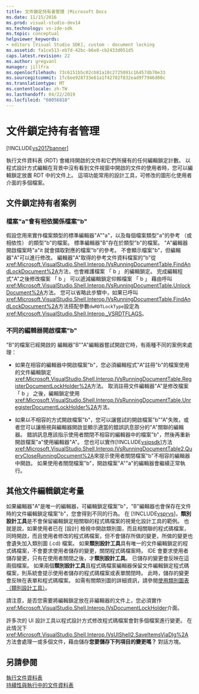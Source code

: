 ```yaml
---
title: 文件鎖定持有者管理 |Microsoft Docs
ms.date: 11/15/2016
ms.prod: visual-studio-dev14
ms.technology: vs-ide-sdk
ms.topic: conceptual
helpviewer_keywords:
- editors [Visual Studio SDK], custom - document locking
ms.assetid: fa1ce513-eb7d-42bc-b6e8-cb2433d051d5
caps.latest.revision: 22
ms.author: gregvanl
manager: jillfra
ms.openlocfilehash: 73c6151b5c02cb81a10c2725091c16457db70e33
ms.sourcegitcommit: 1fc6ee928733e61a1f42782f832ead9f7946d00c
ms.translationtype: MT
ms.contentlocale: zh-TW
ms.lasthandoff: 04/22/2019
ms.locfileid: "60056818"
---
```

# <a name="document-lock-holder-management"></a>文件鎖定持有者管理
[!INCLUDE[vs2017banner](../includes/vs2017banner.md)]

執行文件資料表 (RDT) 會維持開啟的文件和它們所擁有的任何編輯鎖定計數。 以程式設計方式編輯在背景中沒有看到文件視窗中開啟的文件的使用者時，您可以編輯鎖定放置 RDT 中的文件上。 這項功能常用的設計工具，可修改的圖形化使用者介面的多個檔案。  
  
## <a name="document-lock-holder-scenarios"></a>文件鎖定持有者案例  
  
### <a name="file-a-has-a-dependence-on-file-b"></a>檔案"a"會有相依關係檔案"b"  
 假設您用來實作檔案類型的標準編輯器"A""a"，以及每個檔案類型"a"的參考 （或相依性） 的類型"b"的檔案。 標準編輯器"B"存在於類型"b"的檔案。 "A"編輯器開啟檔案時"a"it 就會擷取對應的檔案"b"的參考。 不會顯示檔案"b"，但編輯器"A"可以進行修改。 編輯器"A"取得的參考文件資料檔案的"b"從<xref:Microsoft.VisualStudio.Shell.Interop.IVsRunningDocumentTable.FindAndLockDocument%2A>方法，也會維護檔案 「 b 」 的編輯鎖定。 完成編輯程式"A"之後修改檔案 「 b 」 可以遞減編輯鎖定仰賴檔案 「 b 」 藉由呼叫<xref:Microsoft.VisualStudio.Shell.Interop.IVsRunningDocumentTable.UnlockDocument%2A>方法。 您可以省略此步驟中，如果已呼叫<xref:Microsoft.VisualStudio.Shell.Interop.IVsRunningDocumentTable.FindAndLockDocument%2A>方法搭配參數`dwRDTLockType`設定為<xref:Microsoft.VisualStudio.Shell.Interop._VSRDTFLAGS>。  
  
### <a name="file-b-is-opened-by-a-different-editor"></a>不同的編輯器開啟檔案"b"  
 "B"的檔案已經開啟的 編輯器"B""A"編輯器嘗試開啟它時，有兩種不同的案例來處理：  
  
- 如果在相容的編輯器中開啟檔案"b"，您必須編輯程式"A"註冊"b"的檔案使用的文件編輯鎖定<xref:Microsoft.VisualStudio.Shell.Interop.IVsRunningDocumentTable.RegisterDocumentLockHolder%2A>方法。 取消註冊文件編輯器"A"是修改檔案 「 b 」 之後，編輯鎖定使用<xref:Microsoft.VisualStudio.Shell.Interop.IVsRunningDocumentTable.UnregisterDocumentLockHolder%2A>方法。  
  
- 如果以不相容的方式開啟檔案"b"，您可以讓嘗試的開啟檔案"b""A"失敗，或者您可以讓檢視與編輯器開啟並顯示適當的錯誤訊息部分的"A"關聯的編輯器。 錯誤訊息應該指示使用者關閉不相容的編輯器中的檔案"b"，然後再重新開啟檔案"a"使用編輯器"A"。 您也可以實作[!INCLUDE[vsipsdk](../includes/vsipsdk-md.md)]方法<xref:Microsoft.VisualStudio.Shell.Interop.IVsRunningDocumentTable2.QueryCloseRunningDocument%2A>來提示使用者關閉檔案"b"不相容的編輯器中開啟。 如果使用者關閉檔案"b"，開啟檔案"A""a"的編輯器會繼續正常執行。  
  
## <a name="additional-document-edit-lock-considerations"></a>其他文件編輯鎖定考量  
 如果編輯器"A"是唯一的編輯器，可編輯鎖定檔案"b"，"B"編輯器也會保存在文件時的文件編輯鎖定檔案"b"，您會得到不同的行為。 在  [!INCLUDE[vsprvs](../includes/vsprvs-md.md)]，**類別設計工具**是不會保留編輯鎖定相關聯的程式碼檔案的視覺化設計工具的範例。 也就是說，如果使用者已在 [設計] 檢視中開啟類別圖，而且相關聯的程式碼檔案，同時開啟，而且使用者修改的程式碼檔案，但不會儲存所做的變更，所做的變更也會遺失加入類別圖 (.cd) 檔案。 如果**類別設計工具**具有唯一的文件編輯鎖定的程式碼檔案，不會要求使用者儲存的變更，關閉程式碼檔案時。 IDE 會要求使用者儲存變更，只有在使用者關閉之後，才**類別設計工具**。 已儲存的變更會反映在這兩個檔案。 如果兩個**類別設計工具**且程式碼檔案編輯器保留文件編輯鎖定程式碼檔案，則系統會提示使用者儲存的程式碼檔案或表單關閉時。 此時，儲存的變更會反映在表單和程式碼檔案。 如需有關類別圖的詳細資訊，請參閱[使用類別圖表 （類別設計工具）](../ide/working-with-class-diagrams-class-designer.md)。  
  
 請注意，是否您需要將編輯鎖定放在非編輯器的文件上，您必須實作<xref:Microsoft.VisualStudio.Shell.Interop.IVsDocumentLockHolder>介面。  
  
 許多次的 UI 設計工具以程式設計方式修改程式碼檔案會對多個檔案進行變更。 在此情況下<xref:Microsoft.VisualStudio.Shell.Interop.IVsUIShell2.SaveItemsViaDlg%2A>方法會處理一或多個文件，藉由儲存**您要儲存下列項目的變更嗎？**  對話方塊。  
  
## <a name="see-also"></a>另請參閱  
 [執行文件資料表](../extensibility/internals/running-document-table.md)   
 [持續性與執行中的文件資料表](../extensibility/internals/persistence-and-the-running-document-table.md)
